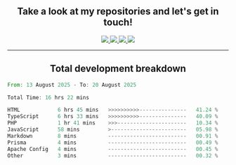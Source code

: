 <h2 align="center">
  Take a look at my repositories and let's get in touch!
</h2>
<p align="center">
  <a href="https://www.instagram.com/rayhanarkan?igsh=MXM3dHhmMTZ3ZWVsaA==">
    <img src="https://img.icons8.com/material-outlined/30/689d6a/instagram.png"/>
  </a>
  <a href="https://www.linkedin.com/in/rayhanarkan/">
    <img src="https://img.icons8.com/material-outlined/30/689d6a/linkedin.png"/>
  </a>
  <a href="">
    <img src="https://img.icons8.com/material-outlined/30/689d6a/geography.png"/>
  </a>
  <a href="mailto:rayhanarkan30@gmail.com">
    <img src="https://img.icons8.com/material-outlined/30/689d6a/email.png"/>
  </a>
</p>

---

<h2 align="center">Total development breakdown</h2>

<p align="center">
<!--START_SECTION:waka-->

```rust
From: 13 August 2025 - To: 20 August 2025

Total Time: 16 hrs 22 mins

HTML            6 hrs 45 mins   >>>>>>>>>>---------------   41.24 %
TypeScript      6 hrs 33 mins   >>>>>>>>>>---------------   40.09 %
PHP             1 hr 41 mins    >>>----------------------   10.34 %
JavaScript      58 mins         >------------------------   05.98 %
Markdown        8 mins          -------------------------   00.91 %
Prisma          4 mins          -------------------------   00.49 %
Apache Config   4 mins          -------------------------   00.45 %
Other           3 mins          -------------------------   00.32 %
```

<!--END_SECTION:waka-->
</p>
